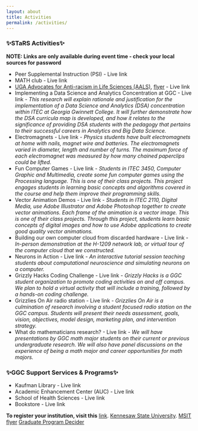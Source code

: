 ```yaml
---
layout: about
title: Activities
permalink: /activities/
---
```


<h3>✨STaRS Activities✨</h3>

**NOTE: Links are only available during event time - check your local sources for password**
   
* Peer Supplemental Instruction (PSI) - Live link 
* MATH club - Live link 
* [UGA Advocates for Anti-racism in Life Sciences (AALS)](https://aarlifesci.wixsite.com/website), [flyer](/stars2021/images/AARLS-flyer.pdf) - Live link 
* Implementing a Data Science and Analytics Concentration at GGC - Live link - _This research will explain rationale and justification for the implementation of  a Data Science and Analytics (DSA) concentration within ITEC at Georgia Gwinnett College. It will further demonstrate how the DSA  curricula map is developed, and how it relates to the significance of providing DSA students with the pedagogy that pertains to their successful careers in Analytics and Big Data Science._ 
* Electromagnets - Live link - _Physics students have built electromagnets at home with nails, magnet wire and batteries.   The electromagnets varied in diameter, length and number of turns.  The maximum force of each electromagnet was measured by how many chained paperclips could be lifted._
* Fun Computer Games - Live link - _Students in ITEC 3450, Computer Graphic and Multimedia, create some fun computer games using the Processing language. This is one of their class projects. This project engages students in learning basic concepts and algorithms covered in the course and help them improve their programming skills._
* Vector Animation Demos - Live link - _Students in ITEC 2110, Digital Media, use Adobe Illustrator and Adobe Photoshop together to create vector animations. Each frame of the animation is a vector image. This is one of their class projects. Through this project, students learn basic concepts of digital images and how to use Adobe applications to create good quality vector animations._
* Building our own computer cloud from discarded hardware - Live link - _In-person demonstration at the H-1209 network lab, or virtual tour of the computer cloud that we constructed._
* Neurons in Action - Live link - _An interactive tutorial session teaching students about computational neuroscience and simulating neurons on a computer._
* Grizzly Hacks Coding Challenge - Live link - _Grizzly Hacks is a GGC student organization to promote coding activities on and off campus. We plan to hold a virtual activity that will include a training, followed by a hands-on coding challenge._
* Grizzlies On Air radio station - Live link - _Grizzlies On Air is a culmination of research involving a student focused radio station on the GGC campus.  Students will present their needs assessment, goals, vision, objectives, model design, marketing plan, and intervention strategy._
* What do mathematicians research? - Live link - _We will have presentations by GGC math major students on their current or previous undergraduate research. We will also have panel discussions on the experience of being a math major and career opportunities for math majors._

<h3>✨GGC Support Services & Programs✨</h3>

* Kaufman Library - Live link
* Academic Enhancement Center (AUC) - Live link
* School of Health Sciences - Live link
* Bookstore - Live link

<b>To register your institution, visit this</b> <a href="https://georgia-gwinnett-college-foundation-inc.square.site/product/grad-professional-other-attendee/38?cs=true&cst=custom">link</a>. 
 [Kennesaw State University](https://msit.kennesaw.edu/). [MSIT flyer](/stars2021/images/MSIT-Flyer.pdf)
 [Graduate Program Decider](/stars2021/images/uga-gradprogramsdecider.pdf)




